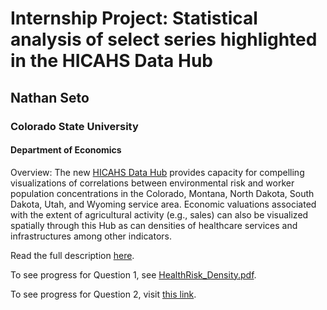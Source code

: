 # Internship Project: Statistical analysis of select series highlighted in the HICAHS Data Hub
## Nathan Seto
### Colorado State University
#### Department of Economics

Overview: The new [HICAHS Data Hub](https://hicahs-centroid-collaboration-csurams.hub.arcgis.com/)
provides capacity for compelling visualizations of correlations between environmental risk and worker
population concentrations in the Colorado, Montana, North Dakota, South Dakota, Utah, and Wyoming
service area. Economic valuations associated with the extent of agricultural activity (e.g., sales) can also
be visualized spatially through this Hub as can densities of healthcare services and infrastructures among
other indicators.

Read the full description [here](https://github.com/nmset0/HICAHS/blob/main/HICAHS_intern_project.pdf).

To see progress for Question 1, see [HealthRisk_Density.pdf](https://github.com/nmset0/HICAHS/blob/main/workspace/HealthRisk_Density.pdf). 

To see progress for Question 2, visit [this link](https://nseto.shinyapps.io/correlation_econoutput_environmentalrisk/).
